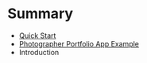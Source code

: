 # Summary

* [Quick Start](README.md)
* [Photographer Portfolio App Example](chapter1.md)
* Introduction

